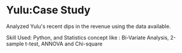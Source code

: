# Yulu:Case Study
Analyzed Yulu's recent dips in the revenue using the data available.

Skill Used: Python, and Statistics concept like : Bi-Variate Analysis, 2-sample t-test, ANNOVA and Chi-square
